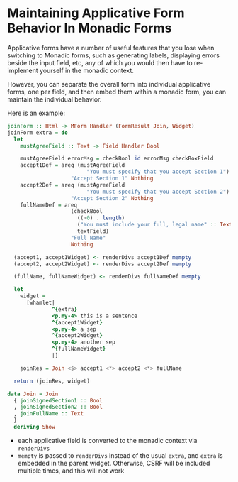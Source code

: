 # Maintaining Applicative Form Behavior In Monadic Forms

Applicative forms have a number of useful features that you lose when 
switching to Monadic forms, such as generating labels, displaying errors
beside the input field, etc, any of which you would then have to re-implement
yourself in the monadic context. 

However, you can separate the overall form into individual applicative forms,
one per field, and then embed them within a monadic form, you can maintain 
the individual behavior.

Here is an example: 

```haskell
joinForm :: Html -> MForm Handler (FormResult Join, Widget)
joinForm extra = do
  let
    mustAgreeField :: Text -> Field Handler Bool

    mustAgreeField errorMsg = checkBool id errorMsg checkBoxField
    accept1Def = areq (mustAgreeField
                         "You must specify that you accept Section 1")
                    "Accept Section 1" Nothing
    accept2Def = areq (mustAgreeField
                         "You must specify that you accept Section 2")
                    "Accept Section 2" Nothing
    fullNameDef = areq
                    (checkBool
                      ((>0) . length)
                      ("You must include your full, legal name" :: Text)
                      textField)
                    "Full Name"
                    Nothing

  (accept1, accept1Widget) <- renderDivs accept1Def mempty
  (accept2, accept2Widget) <- renderDivs accept2Def mempty

  (fullName, fullNameWidget) <- renderDivs fullNameDef mempty

  let
    widget =
      [whamlet|
              ^{extra}
              <p.my-4> this is a sentence
              ^{accept1Widget}
              <p.my-4> a sep
              ^{accept2Widget}
              <p.my-4> another sep
              ^{fullNameWidget}
              |]

    joinRes = Join <$> accept1 <*> accept2 <*> fullName

  return (joinRes, widget)

data Join = Join
  { joinSignedSection1 :: Bool
  , joinSignedSection2 :: Bool
  , joinFullName :: Text
  }
  deriving Show

```

- each applicative field is converted to the monadic context via `renderDivs`
- `mempty` is passed to `renderDivs` instead of the usual `extra`, and `extra` 
  is embedded in the parent widget. Otherwise, CSRF will be included multiple 
  times, and this will not work 
